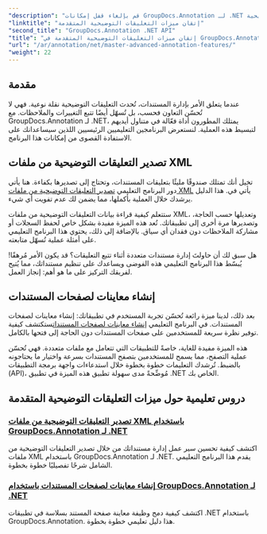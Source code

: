 ```yaml
---
"description": "قم بإلغاء قفل إمكانات GroupDocs.Annotation لـ .NET باستخدام البرامج التعليمية حول تصدير التعليقات التوضيحية XML وإنشاء معاينات لصفحات المستندات."
"linktitle": "إتقان ميزات التعليقات التوضيحية المتقدمة"
"second_title": "GroupDocs.Annotation .NET API"
"title": "إتقان ميزات التعليقات التوضيحية المتقدمة في GroupDocs.Annotation لـ .NET"
"url": "/ar/annotation/net/master-advanced-annotation-features/"
"weight": 22
---
```


## مقدمة

عندما يتعلق الأمر بإدارة المستندات، تُحدث التعليقات التوضيحية نقلة نوعية. فهي لا تُحسّن التعاون فحسب، بل تُسهّل أيضًا تتبع التغييرات والملاحظات. مع GroupDocs.Annotation لـ .NET، يمتلك المطورون أداة فعّالة في متناول أيديهم لتبسيط هذه العملية. لنستعرض البرنامجين التعليميين الرئيسيين اللذين سيساعدانك على الاستفادة القصوى من إمكانات هذا البرنامج.

## تصدير التعليقات التوضيحية من ملفات XML

تخيل أنك تمتلك صندوقًا مليئًا بتعليقات المستندات، وتحتاج إلى تصديرها بكفاءة. هنا يأتي دور البرنامج التعليمي [تصدير التعليقات التوضيحية من ملفات XML](./export-annotations-from-xml-file/) يأتي في. هذا الدليل يرشدك خلال العملية بأكملها، مما يضمن لك عدم تفويت أي شيء. 

ستتعلم كيفية قراءة بيانات التعليقات التوضيحية من ملفات XML، وتعديلها حسب الحاجة، وتصديرها مرة أخرى إلى تطبيقاتك. تُعد هذه الميزة مفيدة بشكل خاص لحفظ السجلات أو مشاركة الملاحظات دون فقدان أي سياق. بالإضافة إلى ذلك، يحتوي هذا البرنامج التعليمي على أمثلة عملية تُسهّل متابعته. 

هل سبق لك أن حاولتَ إدارة مستندات متعددة أثناء تتبع التعليقات؟ قد يكون الأمر مُرهقًا! يُبسّط هذا البرنامج التعليمي هذه الفوضى ويساعدك على تنظيم مستنداتك، مما يُتيح لفريقك التركيز على ما هو أهم: إنجاز العمل.

## إنشاء معاينات لصفحات المستندات

بعد ذلك، لدينا ميزة رائعة تُحسّن تجربة المستخدم في تطبيقاتك: إنشاء معاينات لصفحات المستندات. في البرنامج التعليمي [إنشاء معاينات لصفحات المستندات](./generate-document-page-previews/)ستكتشف كيفية توفير نظرة سريعة للمستخدمين على صفحات المستندات دون الحاجة إلى فتحها بالكامل.

هذه الميزة مفيدة للغاية، خاصةً للتطبيقات التي تتعامل مع ملفات متعددة. فهي تُحسّن عملية التصفح، مما يسمح للمستخدمين بتصفح المستندات بسرعة واختيار ما يحتاجونه بالضبط. تُرشدك التعليمات خطوة بخطوة خلال استدعاءات واجهة برمجة التطبيقات (API)، مُوضِّحةً مدى سهولة تطبيق هذه الميزة في تطبيق .NET الخاص بك. 

## دروس تعليمية حول ميزات التعليقات التوضيحية المتقدمة
### [تصدير التعليقات التوضيحية من ملفات XML باستخدام GroupDocs.Annotation لـ .NET](./export-annotations-from-xml-file/)
اكتشف كيفية تحسين سير عمل إدارة مستنداتك من خلال تصدير التعليقات التوضيحية من ملفات XML باستخدام GroupDocs.Annotation لـ .NET. يقدم هذا البرنامج التعليمي الشامل شرحًا تفصيليًا خطوة بخطوة.
### [إنشاء معاينات لصفحات المستندات باستخدام GroupDocs.Annotation لـ .NET](./generate-document-page-previews/)
اكتشف كيفية دمج وظيفة معاينة صفحة المستند بسلاسة في تطبيقات .NET باستخدام GroupDocs.Annotation. هذا دليل تعليمي خطوة بخطوة.
